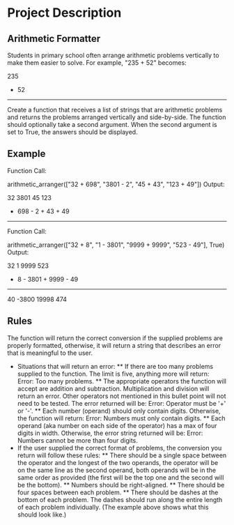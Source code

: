 # Project Description

## Arithmetic Formatter

Students in primary school often arrange arithmetic problems vertically to make them easier to solve. For example, "235 + 52" becomes:

  235
+  52
-----
Create a function that receives a list of strings that are arithmetic problems and returns the problems arranged vertically and side-by-side. The function should optionally take a second argument. When the second argument is set to True, the answers should be displayed.

## Example
Function Call:

arithmetic_arranger(["32 + 698", "3801 - 2", "45 + 43", "123 + 49"])
Output:

   32      3801      45      123
+ 698    -    2    + 43    +  49
-----    ------    ----    -----
Function Call:

arithmetic_arranger(["32 + 8", "1 - 3801", "9999 + 9999", "523 - 49"], True)
Output:

  32         1      9999      523
+  8    - 3801    + 9999    -  49
----    ------    ------    -----
  40     -3800     19998      474

## Rules
The function will return the correct conversion if the supplied problems are properly formatted, otherwise, it will return a string that describes an error that is meaningful to the user.

* Situations that will return an error:
** If there are too many problems supplied to the function. The limit is five, anything more will return: Error: Too many problems.
** The appropriate operators the function will accept are addition and subtraction. Multiplication and division will return an error. Other operators not mentioned in this bullet point will not need to be tested. The error returned will be: Error: Operator must be '+' or '-'.
** Each number (operand) should only contain digits. Otherwise, the function will return: Error: Numbers must only contain digits.
** Each operand (aka number on each side of the operator) has a max of four digits in width. Otherwise, the error string returned will be: Error: Numbers cannot be more than four digits.
* If the user supplied the correct format of problems, the conversion you return will follow these rules:
** There should be a single space between the operator and the longest of the two operands, the operator will be on the same line as the second operand, both operands will be in the same order as provided (the first will be the top one and the second will be the bottom).
** Numbers should be right-aligned.
** There should be four spaces between each problem.
** There should be dashes at the bottom of each problem. The dashes should run along the entire length of each problem individually. (The example above shows what this should look like.)
